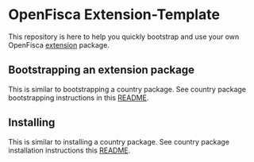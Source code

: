 # OpenFisca Extension-Template

This repository is here to help you quickly bootstrap and use your own OpenFisca [extension](https://doc.openfisca.fr/contribute/extensions.html) package.

## Bootstrapping an extension package

This is similar to bootstrapping a country package. See country package bootstrapping instructions in this [README](https://github.com/openfisca/country-template#bootstrapping-a-country-package).

## Installing

This is similar to installing a country package. See country package installation instructions this [README](https://github.com/openfisca/country-template#installing).
